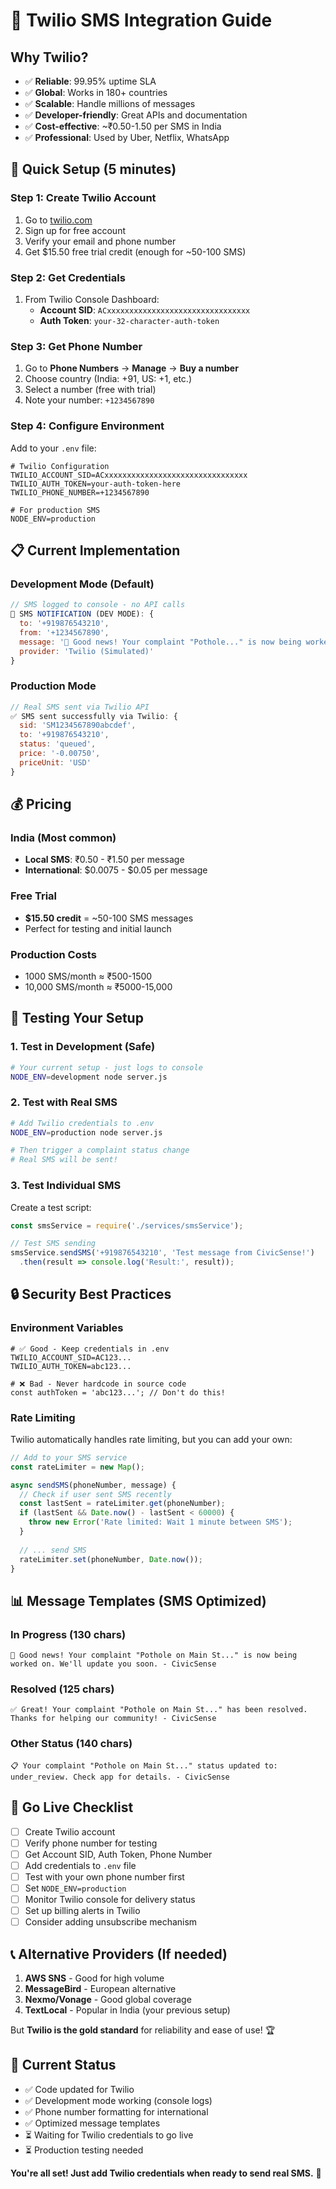 # 📱 Twilio SMS Integration Guide

## Why Twilio?
- ✅ **Reliable**: 99.95% uptime SLA
- ✅ **Global**: Works in 180+ countries
- ✅ **Scalable**: Handle millions of messages
- ✅ **Developer-friendly**: Great APIs and documentation
- ✅ **Cost-effective**: ~₹0.50-1.50 per SMS in India
- ✅ **Professional**: Used by Uber, Netflix, WhatsApp

## 🚀 Quick Setup (5 minutes)

### Step 1: Create Twilio Account
1. Go to [twilio.com](https://www.twilio.com)
2. Sign up for free account
3. Verify your email and phone number
4. Get $15.50 free trial credit (enough for ~50-100 SMS)

### Step 2: Get Credentials
1. From Twilio Console Dashboard:
   - **Account SID**: `ACxxxxxxxxxxxxxxxxxxxxxxxxxxxxxxxx`
   - **Auth Token**: `your-32-character-auth-token`

### Step 3: Get Phone Number
1. Go to **Phone Numbers** → **Manage** → **Buy a number**
2. Choose country (India: +91, US: +1, etc.)
3. Select a number (free with trial)
4. Note your number: `+1234567890`

### Step 4: Configure Environment
Add to your `.env` file:
```env
# Twilio Configuration
TWILIO_ACCOUNT_SID=ACxxxxxxxxxxxxxxxxxxxxxxxxxxxxxxxx
TWILIO_AUTH_TOKEN=your-auth-token-here
TWILIO_PHONE_NUMBER=+1234567890

# For production SMS
NODE_ENV=production
```

## 📋 Current Implementation

### Development Mode (Default)
```javascript
// SMS logged to console - no API calls
📱 SMS NOTIFICATION (DEV MODE): {
  to: '+919876543210',
  from: '+1234567890',
  message: '🚧 Good news! Your complaint "Pothole..." is now being worked on...',
  provider: 'Twilio (Simulated)'
}
```

### Production Mode
```javascript
// Real SMS sent via Twilio API
✅ SMS sent successfully via Twilio: {
  sid: 'SM1234567890abcdef',
  to: '+919876543210',
  status: 'queued',
  price: '-0.00750',
  priceUnit: 'USD'
}
```

## 💰 Pricing

### India (Most common)
- **Local SMS**: ₹0.50 - ₹1.50 per message
- **International**: $0.0075 - $0.05 per message

### Free Trial
- **$15.50 credit** = ~50-100 SMS messages
- Perfect for testing and initial launch

### Production Costs
- 1000 SMS/month ≈ ₹500-1500
- 10,000 SMS/month ≈ ₹5000-15,000

## 🧪 Testing Your Setup

### 1. Test in Development (Safe)
```bash
# Your current setup - just logs to console
NODE_ENV=development node server.js
```

### 2. Test with Real SMS
```bash
# Add Twilio credentials to .env
NODE_ENV=production node server.js

# Then trigger a complaint status change
# Real SMS will be sent!
```

### 3. Test Individual SMS
Create a test script:
```javascript
const smsService = require('./services/smsService');

// Test SMS sending
smsService.sendSMS('+919876543210', 'Test message from CivicSense!')
  .then(result => console.log('Result:', result));
```

## 🔒 Security Best Practices

### Environment Variables
```env
# ✅ Good - Keep credentials in .env
TWILIO_ACCOUNT_SID=AC123...
TWILIO_AUTH_TOKEN=abc123...

# ❌ Bad - Never hardcode in source code
const authToken = 'abc123...'; // Don't do this!
```

### Rate Limiting
Twilio automatically handles rate limiting, but you can add your own:
```javascript
// Add to your SMS service
const rateLimiter = new Map();

async sendSMS(phoneNumber, message) {
  // Check if user sent SMS recently
  const lastSent = rateLimiter.get(phoneNumber);
  if (lastSent && Date.now() - lastSent < 60000) {
    throw new Error('Rate limited: Wait 1 minute between SMS');
  }
  
  // ... send SMS
  rateLimiter.set(phoneNumber, Date.now());
}
```

## 📊 Message Templates (SMS Optimized)

### In Progress (130 chars)
```
🚧 Good news! Your complaint "Pothole on Main St..." is now being worked on. We'll update you soon. - CivicSense
```

### Resolved (125 chars)
```
✅ Great! Your complaint "Pothole on Main St..." has been resolved. Thanks for helping our community! - CivicSense
```

### Other Status (140 chars)
```
📋 Your complaint "Pothole on Main St..." status updated to: under_review. Check app for details. - CivicSense
```

## 🚀 Go Live Checklist

- [ ] Create Twilio account
- [ ] Verify phone number for testing
- [ ] Get Account SID, Auth Token, Phone Number
- [ ] Add credentials to `.env` file
- [ ] Test with your own phone number first
- [ ] Set `NODE_ENV=production`
- [ ] Monitor Twilio console for delivery status
- [ ] Set up billing alerts in Twilio
- [ ] Consider adding unsubscribe mechanism

## 📞 Alternative Providers (If needed)

1. **AWS SNS** - Good for high volume
2. **MessageBird** - European alternative  
3. **Nexmo/Vonage** - Good global coverage
4. **TextLocal** - Popular in India (your previous setup)

But **Twilio is the gold standard** for reliability and ease of use! 🏆

## 🎯 Current Status
- ✅ Code updated for Twilio
- ✅ Development mode working (console logs)
- ✅ Phone number formatting for international
- ✅ Optimized message templates
- ⏳ Waiting for Twilio credentials to go live
- ⏳ Production testing needed

**You're all set! Just add Twilio credentials when ready to send real SMS.** 🚀